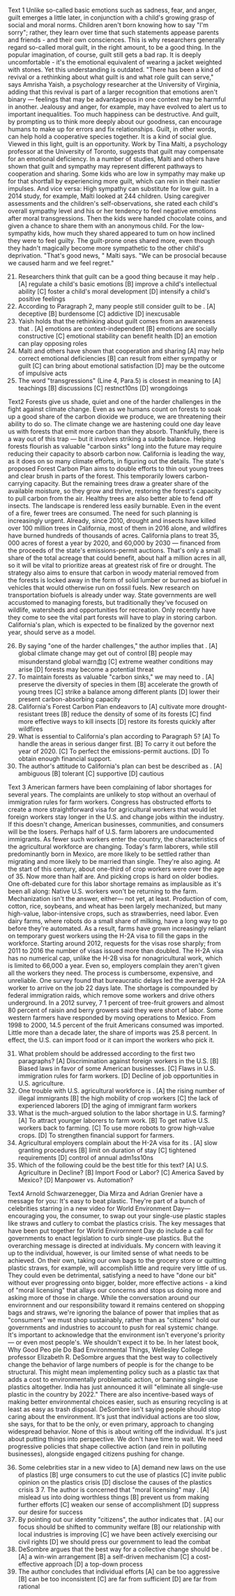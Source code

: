 Text 1
Unlike so-called basic emotions such as sadness, fear, and anger, guilt emerges a little
later, in conjunction with a child's growing grasp of social and moral norms. Children aren't
born knowing how to say "I'm sorry"; rather, they learn over time that such statements
appease parents and friends - and their own consciences. This is why researchers generally
regard so-called moral guilt, in the right amount, to be a good thing.
In the popular imagination, of course, guilt still gets a bad rap. It is deeply
uncomfortable - it's the emotional equivalent of wearing a jacket weighted with
stones. Yet this understanding is outdated. "There has been a kind of revival or a
rethinking about what guilt is and what role guilt can serve," says Amrisha Yaish, a
psychology researcher at the University of Virginia, adding that this revival is part of
a larger recognition that emotions aren't binary — feelings that may be advantageous
in one context may be harmful in another. Jealousy and anger, for example, may have
evolved to alert us to important inequalities. Too much happiness can be destructive.
And guilt, by prompting us to think more deeply about our goodness, can
encourage humans to make up for errors and fix relationships. Guilt, in other words,
can help hold a cooperative species together. It is a kind of social glue.
Viewed in this light, guilt is an opportunity. Work by Tina Malti, a psychology
professor at the University of Toronto, suggests that guilt may compensate for an
emotional deficiency. In a number of studies, Malti and others have shown that guilt
and sympathy may represent different pathways to cooperation and sharing. Some
kids who are low in sympathy may make up for that shortfall by experiencing more
guilt, which can rein in their nastier impulses. And vice versa: High sympathy can
substitute for low guilt.
In a 2014 study, for example, Malti looked at 244 children. Using caregiver
assessments and the children's self-observations, she rated each child's overall
sympathy level and his or her tendency to feel negative emotions after moral
transgressions. Then the kids were handed chocolate coins, and given a chance to
share them with an anonymous child. For the low-sympathy kids, how much they
shared appeared to tum on how inclined they were to feel guilty. The guilt-prone ones
shared more, even though they hadn't magically become more sympathetic to the
other child's deprivation.
"That's good news, " Malti says. "We can be prosocial because we caused harm
and we feel regret."

21. Researchers think that guilt can be a good thing because it may help .
[A] regulate a child's basic emotions
[B] improve a child's intellectual ability
[C] foster a child's moral development
[D] intensify a child's positive feelings
22. According to Paragraph 2, many people still consider guilt to be .
[A] deceptive
[B] burdensome
[C] addictive
[D] inexcusable
23. Yaish holds that the rethinking about guilt comes from an awareness that .
[A] emotions are context-independent
[B] emotions are socially constructive
[C] emotional stability can benefit health
[D] an emotion can play opposing roles
24. Malti and others have shown that cooperation and sharing
[A] may help correct emotional deficiencies
[B] can result from either sympathy or guilt
[C] can bring about emotional satisfaction
[D] may be the outcome of impulsive acts
25. The word "transgressions" (Line 4, Para.5) is closest in meaning to
[A] teachings
[B] discussions
[C] restnct10ns
[D] wrongdoings

Text2
Forests give us shade, quiet and one of the harder challenges in the fight against
climate change. Even as we humans count on forests to soak up a good share of the
carbon dioxide we produce, we are threatening their ability to do so. The climate
change we are hastening could one day leave us with forests that emit more carbon
than they absorb.
Thankfully, there is a way out of this trap — but it involves striking a subtle
balance. Helping forests flourish as valuable "carbon sinks" long into the future may
require reducing their capacity to absorb carbon now. California is leading the way, as
it does on so many climate efforts, in figuring out the details.
The state's proposed Forest Carbon Plan aims to double efforts to thin out young
trees and clear brush in parts of the forest. This temporarily lowers carbon-carrying
capacity. But the remaining trees draw a greater share of the available moisture, so
they grow and thrive, restoring the forest's capacity to pull carbon from the air.
Healthy trees are also better able to fend off insects. The landscape is rendered less
easily burnable. Even in the event of a fire, fewer trees are consumed.
The need for such planning is increasingly urgent. Already, since 2010, drought
and insects have killed over 100 million trees in California, most of them in 2016
alone, and wildfires have burned hundreds of thousands of acres.
California plans to treat 35, 000 acres of forest a year by 2020, and 60,000 by
2030 — financed from the proceeds of the state's emissions-permit auctions. That's
only a small share of the total acreage that could benefit, about half a million acres in
all, so it will be vital to prioritize areas at greatest risk of fire or drought.
The strategy also aims to ensure that carbon in woody material removed from
the forests is locked away in the form of solid lumber or burned as biofuel in vehicles
that would otherwise run on fossil fuels. New research on transportation biofuels is
already under way.
State governments are well accustomed to managing forests, but traditionally
they've focused on wildlife, watersheds and opportunities for recreation. Only recently
have they come to see the vital part forests will have to play in storing carbon.
California's plan, which is expected to be finalized by the governor next year, should
serve as a model.

26. By saying "one of the harder challenges," the author implies that .
[A] global climate change may get out of control
[B] people may misunderstand global warn血g
[C] extreme weather conditions may arise
[D] forests may become a potential threat
27. To maintain forests as valuable "carbon sinks," we may need to .
[A] preserve the diversity of species in them
[B] accelerate the growth of young trees
[C] strike a balance among different plants
[D] lower their present carbon-absorbing capacity
28. California's Forest Carbon Plan endeavors to
[A] cultivate more drought-resistant trees
[B] reduce the density of some of its forests
[C] find more effective ways to kill insects
[D] restore its forests quickly after wildfires
29. What is essential to California's plan according to Paragraph 5?
[A] To handle the areas in serious danger first.
[B] To carry it out before the year of 2020.
[C] To perfect the emissions-permit auctions.
[D] To obtain enough financial support.
30. The author's attitude to California's plan can best be described as .
[A] ambiguous
[B] tolerant
[C] supportive
[D] cautious

Text 3
American farmers have been complaining of labor shortages for several years. The
complaints are unlikely to stop without an overhaul of immigration rules for farm workers.
Congress has obstructed efforts to create a more straightforward visa for
agricultural workers that would let foreign workers stay longer in the U.S. and change
jobs within the industry. If this doesn't change, American businesses, communities,
and consumers will be the losers.
Perhaps half of U.S. farm laborers are undocumented immigrants. As fewer such
workers enter the country, the characteristics of the agricultural workforce are
changing. Today's farm laborers, while still predominantly born in Mexico, are more
likely to be settled rather than migrating and more likely to be married than single.
They're also aging. At the start of this century, about one-third of crop workers were
over the age of 35. Now more than half are. And picking crops is hard on older bodies.
One oft-debated cure for this labor shortage remains as implausible as it's been all
along: Native U.S. workers won't be returning to the farm.
Mechanization isn't the answer, either— not yet, at least. Production of com,
cotton, rice, soybeans, and wheat has been largely mechanized, but many high-value,
labor-intensive crops, such as strawberries, need labor. Even dairy farms, where
robots do a small share of milking, have a long way to go before they're automated.
As a result, farms have grown increasingly reliant on temporary guest workers
using the H-2A visa to fill the gaps in the workforce. Starting around 2012, requests
for the visas rose sharply; from 2011 to 2016 the number of visas issued more than doubled.
The H-2A visa has no numerical cap, unlike the H-2B visa for nonagricultural
work, which is limited to 66,000 a year. Even so, employers complain they aren't
given all the workers they need. The process is cumbersome, expensive, and
unreliable. One survey found that bureaucratic delays led the average H-2A worker to
arrive on the job 22 days late. The shortage is compounded by federal immigration
raids, which remove some workers and drive others underground.
In a 2012 survey, 7 1 percent of tree-fruit growers and almost 80 percent of raisin
and berry growers said they were short of labor. Some western farmers have
responded by moving operations to Mexico. From 1998 to 2000, 14.5 percent of the
fruit Americans consumed was imported. Little more than a decade later, the share of
imports was 25.8 percent.
In effect, the U.S. can import food or it can import the workers who pick it.

31. What problem should be addressed according to the first two paragraphs?
[A] Discrimination against foreign workers in the U.S.
[B] Biased laws in favor of some American businesses.
[C] Flaws in U.S. immigration rules for farm workers.
[D] Decline of job opportunities in U.S. agriculture.
32. One trouble with U.S. agricultural workforce is .
[A] the rising number of illegal immigrants
[B] the high mobility of crop workers
[C] the lack of experienced laborers
[D] the aging of immigrant farm workers
33. What is the much-argued solution to the labor shortage in U.S. farming?
[A] To attract younger laborers to farm work.
[B] To get native U.S. workers back to farming.
[C] To use more robots to grow high-value crops.
[D] To strengthen financial support for farmers.
34. Agricultural employers complain about the H-2A visa for its .
[A] slow granting procedures
[B] limit on duration of stay
[C] tightened requirements
[D] control of annual adm1ss10ns
35. Which of the following could be the best title for this text?
[A] U.S. Agriculture in Decline?
[B] Import Food or Labor?
[C] America Saved by Mexico?
[D] Manpower vs. Automation?

Text4
Arnold Schwarzenegger, Dia Mirza and Adrian Grenier have a message for you:
It's easy to beat plastic. They're part of a bunch of celebrities starring in a new video
for World Environment Day— encouraging you, the consumer, to swap out your
single-use plastic staples like straws and cutlery to combat the plastics crisis.
The key messages that have been put together for World Envirornnent Day do
include a call for governments to enact legislation to curb single-use plastics. But the
overarching message is directed at individuals.
My concern with leaving it up to the individual, however, is our limited sense of
what needs to be achieved. On their own, taking our own bags to the grocery store or
quitting plastic straws, for example, will accomplish little and require very little of us.
They could even be detrimental, satisfying a need to have "done our bit" without ever
progressing onto bigger, bolder, more effective actions - a kind of "moral licensing"
that allays our concerns and stops us doing more and asking more of those in charge.
While the conversation around our envirornnent and our responsibility toward it
remains centered on shopping bags and straws, we're ignoring the balance of power
that implies that as "consumers" we must shop sustainably, rather than as "citizens"
hold our governments and industries to account to push for real systemic change.
It's important to acknowledge that the environment isn't everyone's priority — or
even most people's. We shouldn't expect it to be. In her latest book, Why Good
Peo ple Do Bad Environmental Things, Wellesley College professor Elizabeth R.
DeSombre argues that the best way to collectively change the behavior of large
numbers of people is for the change to be structural.
This might mean implementing policy such as a plastic tax that adds a cost to
environmentally problematic action, or banning single-use plastics altogether. India
has just announced it will "eliminate all single-use plastic in the country by 2022."
There are also incentive-based ways of making better environmental choices easier,
such as ensuring recycling is at least as easy as trash disposal.
DeSombre isn't saying people should stop caring about the environment. It's just
that individual actions are too slow, she says, for that to be the only, or even primary,
approach to changing widespread behavior.
None of this is about writing off the individual. It's just about putting things into
perspective. We don't have time to wait. We need progressive policies that shape
collective action (and rein in polluting businesses), alongside engaged citizens
pushing for change.

36. Some celebrities star in a new video to
[A] demand new laws on the use of plastics
[B] urge consumers to cut the use of plastics
[C] invite public opinion on the plastics crisis
[D] disclose the causes of the plastics crisis
3 7. The author is concerned that "moral licensing" may .
[A] mislead us into doing worthless things
[B] prevent us from making further efforts
[C] weaken our sense of accomplishment
[D] suppress our desire for success
38. By pointing out our identity "citizens", the author indicates that .
[A] our focus should be shifted to community welfare
[B] our relationship with local industries is improving
[C] we have been actively exercising our civil rights
[D] we should press our government to lead the combat
39. DeSombre argues that the best way for a collective change should be .
[A] a win-win arrangement
[B] a self-driven mechanism
[C] a cost-effective approach
[D] a top-down process
40. The author concludes that individual efforts
[A] can be too aggressive
[B] can be too inconsistent
[C] are far from sufficient
[D] are far from rational